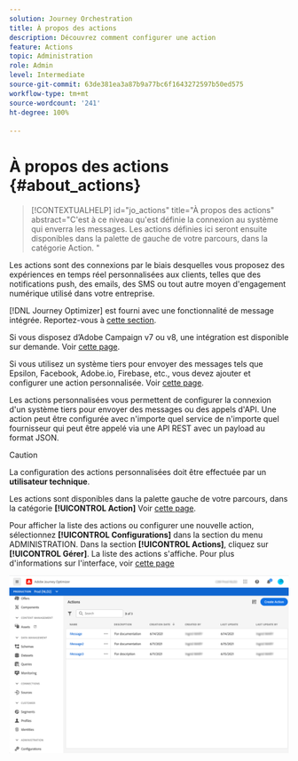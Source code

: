 ```yaml
---
solution: Journey Orchestration
title: À propos des actions
description: Découvrez comment configurer une action
feature: Actions
topic: Administration
role: Admin
level: Intermediate
source-git-commit: 63de381ea3a87b9a77bc6f1643272597b50ed575
workflow-type: tm+mt
source-wordcount: '241'
ht-degree: 100%

---
```


# À propos des actions {#about_actions}

>[!CONTEXTUALHELP]
>id="jo_actions"
>title="À propos des actions"
>abstract="C&#39;est à ce niveau qu&#39;est définie la connexion au système qui enverra les messages. Les actions définies ici seront ensuite disponibles dans la palette de gauche de votre parcours, dans la catégorie Action. "

Les actions sont des connexions par le biais desquelles vous proposez des expériences en temps réel personnalisées aux clients, telles que des notifications push, des emails, des SMS ou tout autre moyen d&#39;engagement numérique utilisé dans votre entreprise.

[!DNL Journey Optimizer] est fourni avec une fonctionnalité de message intégrée. Reportez-vous à [cette section](../get-started-content.md).

Si vous disposez d’Adobe Campaign v7 ou v8, une intégration est disponible sur demande. Voir [cette page](../action/acc-action.md).

Si vous utilisez un système tiers pour envoyer des messages tels que Epsilon, Facebook, Adobe.io, Firebase, etc., vous devez ajouter et configurer une action personnalisée. Voir [cette page](../action/about-custom-action-configuration.md).

Les actions personnalisées vous permettent de configurer la connexion d&#39;un système tiers pour envoyer des messages ou des appels d&#39;API. Une action peut être configurée avec n&#39;importe quel service de n&#39;importe quel fournisseur qui peut être appelé via une API REST avec un payload au format JSON.

>[!CAUTION]
>
>La configuration des actions personnalisées doit être effectuée par un **utilisateur technique**.

Les actions sont disponibles dans la palette gauche de votre parcours, dans la catégorie **[!UICONTROL Action]** Voir [cette page](../building-journeys/about-journey-activities.md#action-activities).

Pour afficher la liste des actions ou configurer une nouvelle action, sélectionnez **[!UICONTROL Configurations]** dans la section du menu ADMINISTRATION. Dans la section **[!UICONTROL Actions]**, cliquez sur **[!UICONTROL Gérer]**. La liste des actions s&#39;affiche. Pour plus d&#39;informations sur l&#39;interface, voir [cette page](../user-interface.md)

![](../assets/custom1.png)
